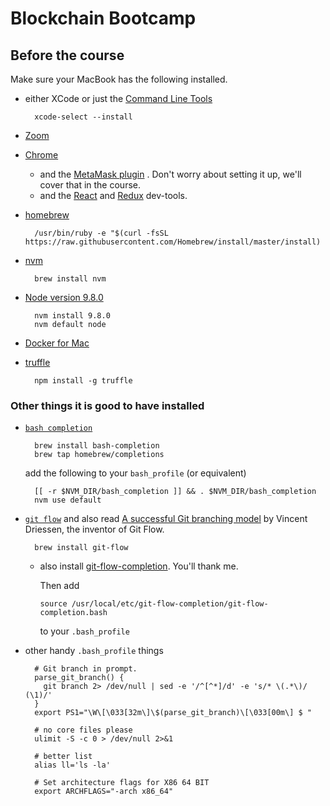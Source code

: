 # Blockchain Bootcamp

## Before the course

Make sure your MacBook has the following installed.

* either XCode or just the [Command Line Tools](https://developer.apple.com/download/more/)

        xcode-select --install

* [Zoom](https://zoom.us)
* [Chrome](https://chrome.google.com)

    * and the [MetaMask plugin](https://chrome.google.com/webstore/detail/metamask/nkbihfbeogaeaoehlefnkodbefgpgknn?hl=en) . Don't worry about setting it up, we'll cover that in the course.
    * and the [React](https://chrome.google.com/webstore/detail/react-developer-tools/fmkadmapgofadopljbjfkapdkoienihi?hl=en) and [Redux](https://chrome.google.com/webstore/detail/redux-devtools/lmhkpmbekcpmknklioeibfkpmmfibljd?hl=en) dev-tools.

* [homebrew](https://brew.sh/)

        /usr/bin/ruby -e "$(curl -fsSL https://raw.githubusercontent.com/Homebrew/install/master/install)

* [nvm](https://github.com/creationix/nvm)

        brew install nvm

* [Node version 9.8.0](https://nodejs.org)

        nvm install 9.8.0
        nvm default node

* [Docker for Mac](https://docs.docker.com/docker-for-mac/)
* [truffle](http://truffleframework.com/)

        npm install -g truffle

### Other things it is good to have installed

* [`bash completion`](http://davidalger.com/development/bash-completion-on-os-x-with-brew/)

        brew install bash-completion
        brew tap homebrew/completions

    add the following to your `bash_profile` (or equivalent)

        [[ -r $NVM_DIR/bash_completion ]] && . $NVM_DIR/bash_completion
        nvm use default

* [`git flow`](https://github.com/nvie/gitflow/wiki/Mac-OS-X) and also read [A successful Git branching model](http://nvie.com/posts/a-successful-git-branching-model/) by Vincent Driessen, the inventor of Git Flow.

        brew install git-flow

    * also install [git-flow-completion](https://github.com/bobthecow/git-flow-completion). You'll thank me.

      Then add

          source /usr/local/etc/git-flow-completion/git-flow-completion.bash

      to your `.bash_profile`

* other handy `.bash_profile` things

        # Git branch in prompt.
        parse_git_branch() {
          git branch 2> /dev/null | sed -e '/^[^*]/d' -e 's/* \(.*\)/ (\1)/'
        }
        export PS1="\W\[\033[32m\]\$(parse_git_branch)\[\033[00m\] $ "

        # no core files please
        ulimit -S -c 0 > /dev/null 2>&1

        # better list
        alias ll='ls -la'

        # Set architecture flags for X86 64 BIT
        export ARCHFLAGS="-arch x86_64"
